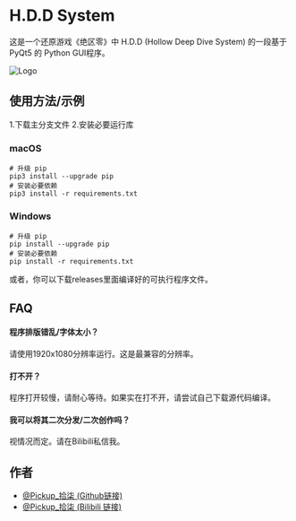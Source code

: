 
# H.D.D System

这是一个还原游戏《绝区零》中 H.D.D (Hollow Deep Dive System) 的一段基于 PyQt5 的 Python GUI程序。





![Logo](https://i.postimg.cc/4yfbFfGC/H-D-D.png)


## 使用方法/示例
1.下载主分支文件
2.安装必要运行库
### macOS
    # 升级 pip
    pip3 install --upgrade pip
    # 安装必要依赖
    pip3 install -r requirements.txt
### Windows
    # 升级 pip
    pip install --upgrade pip
    # 安装必要依赖
    pip install -r requirements.txt




或者，你可以下载releases里面编译好的可执行程序文件。
## FAQ

#### 程序排版错乱/字体太小？
请使用1920x1080分辨率运行。这是最兼容的分辨率。

#### 打不开？

程序打开较慢，请耐心等待。如果实在打不开，请尝试自己下载源代码编译。

#### 我可以将其二次分发/二次创作吗？

视情况而定。请在Bilibili私信我。


## 作者

- [@Pickup_拾柒 (Github链接)](https://github.com/PPicku)
- [@Pickup_拾柒 (Bilibili 链接)](https://space.bilibili.com/1638525867)

